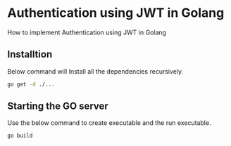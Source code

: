 # Authentication using JWT in Golang

How to implement Authentication using JWT in Golang

## Installtion

Below command will Install all the dependencies recursively. 

```bash
go get -d ./...
```

## Starting the GO server

Use the below command to create executable and the run executable.

```bash
go build
```


